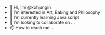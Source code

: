 - 👋 Hi, I’m @kohjungin
- 👀 I’m interested in Art, Baking and Philosophy
- 🌱 I’m currently learning Java script
- 💞️ I’m looking to collaborate on ...
- 📫 How to reach me ...

<!---
kohjungin/kohjungin is a ✨ special ✨ repository because its `README.md` (this file) appears on your GitHub profile.
You can click the Preview link to take a look at your changes.
--->
